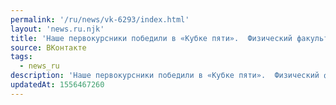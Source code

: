 ```yaml
---
permalink: '/ru/news/vk-6293/index.html'
layout: 'news.ru.njk'
title: 'Наше первокурсники победили в «Кубке пяти».  Физический факультет — трижды победитель этого сор…'
source: ВКонтакте
tags:
  - news_ru
description: 'Наше первокурсники победили в «Кубке пяти».  Физический факультет — трижды победитель этого сор…'
updatedAt: 1556467260
---
```


